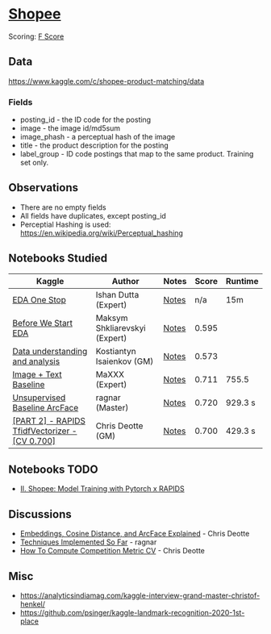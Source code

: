 # [Shopee](https://www.kaggle.com/c/shopee-product-matching)


Scoring: [F Score](https://en.wikipedia.org/wiki/F-score)

## Data

https://www.kaggle.com/c/shopee-product-matching/data

### Fields

- posting_id - the ID code for the posting
- image - the image id/md5sum
- image_phash - a perceptual hash of the image
- title - the product description for the posting
- label_group - ID code postings that map to the same product. Training set only.

## Observations

- There are no empty fields
- All fields have duplicates, except posting_id
- Perceptial Hashing is used: https://en.wikipedia.org/wiki/Perceptual_hashing

## Notebooks Studied

| Kaggle | Author | Notes | Score | Runtime |
| ---    | ---  | ---  | ---   | --- |
| [EDA One Stop](https://www.kaggle.com/ishandutta/v5-shopee-indepth-eda-one-stop-for-all-your-needs) |Ishan Dutta (Expert) | [Notes](nb_OneStop.md) |n/a|15m|
|[Before We Start EDA](https://www.kaggle.com/maksymshkliarevskyi/shopee-before-we-start-eda-phash-baseline) | Maksym Shkliarevskyi (Expert)| [Notes](nb_BeforeWeStart.md) | 0.595| |
|[Data understanding and analysis](https://www.kaggle.com/isaienkov/shopee-data-understanding-and-analysis) | Kostiantyn Isaienkov (GM)| [Notes](nb_Isaienkov.md)|0.573||
|[Image + Text Baseline](https://www.kaggle.com/finlay/unsupervised-image-text-baseline-in-20min) | MaXXX (Expert)| [Notes](nb_MaXXX.md)|0.711|755.5|
|[Unsupervised Baseline ArcFace](https://www.kaggle.com/ragnar123/unsupervised-baseline-arcface)| ragnar (Master)|[Notes](nb_ragnar_arcface.md)|0.720|929.3 s|
| [[PART 2] - RAPIDS TfidfVectorizer - [CV 0.700]](https://www.kaggle.com/cdeotte/part-2-rapids-tfidfvectorizer-cv-0-700)| Chris Deotte (GM) | [Notes](nb_rapids_tfidfvectorizer.md)| 0.700|429.3 s|

## Notebooks TODO

- [II. Shopee: Model Training with Pytorch x RAPIDS](https://www.kaggle.com/andradaolteanu/ii-shopee-model-training-with-pytorch-x-rapids)

## Discussions

- [Embeddings, Cosine Distance, and ArcFace Explained](https://www.kaggle.com/c/shopee-product-matching/discussion/226279) - Chris Deotte
- [Techniques Implemented So Far](https://www.kaggle.com/c/shopee-product-matching/discussion/228537) - ragnar
- [How To Compute Competition Metric CV](https://www.kaggle.com/c/shopee-product-matching/discussion/225093) - Chris Deotte

## Misc

- https://analyticsindiamag.com/kaggle-interview-grand-master-christof-henkel/
- https://github.com/psinger/kaggle-landmark-recognition-2020-1st-place

